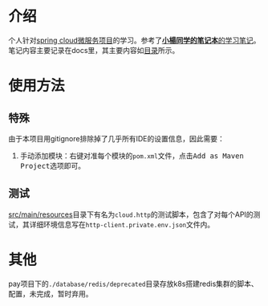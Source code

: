 # 介绍
个人针对[spring cloud微服务项目](https://www.bilibili.com/video/BV18E411x7eT)的学习。参考了[**小楊同学的笔记本**的学习笔记](https://blog.csdn.net/qq_36903261/category_10087946.html)。笔记内容主要记录在docs里，其主要内容如[目录](./docs/readme.md)所示。
# 使用方法
## 特殊
由于本项目用gitignore排除掉了几乎所有IDE的设置信息，因此需要：
1. 手动添加模块：右键对准每个模块的`pom.xml`文件，点击<kbd>Add as Maven Project</kbd>选项即可。
## 测试
[src/main/resources](src/main/resources)目录下有名为`cloud.http`的测试脚本，包含了对每个API的测试，其详细环境信息写在`http-client.private.env.json`文件内。
# 其他
pay项目下的`./database/redis/deprecated`目录存放k8s搭建redis集群的脚本、配置，未完成，暂时弃用。